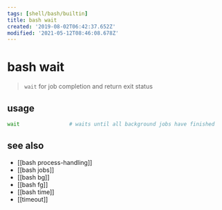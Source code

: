```yaml
---
tags: [shell/bash/builtin]
title: bash wait
created: '2019-08-02T06:42:37.652Z'
modified: '2021-05-12T08:46:08.678Z'
---
```


# bash wait

> `wait` for job completion and return exit status

## usage
```sh
wait                # waits until all background jobs have finished
```

## see also
- [[bash process-handling]]
- [[bash jobs]]
- [[bash bg]]
- [[bash fg]]
- [[bash time]]
- [[timeout]]
